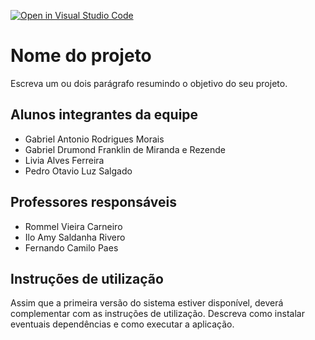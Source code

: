 [![Open in Visual Studio Code](https://classroom.github.com/assets/open-in-vscode-718a45dd9cf7e7f842a935f5ebbe5719a5e09af4491e668f4dbf3b35d5cca122.svg)](https://classroom.github.com/online_ide?assignment_repo_id=10883606&assignment_repo_type=AssignmentRepo)
# Nome do projeto
Escreva um ou dois  parágrafo resumindo o objetivo do seu projeto.

## Alunos integrantes da equipe

* Gabriel Antonio Rodrigues Morais
* Gabriel Drumond Franklin de Miranda e Rezende
* Livia Alves Ferreira
* Pedro Otavio Luz Salgado

## Professores responsáveis

* Rommel Vieira Carneiro
* Ilo Amy Saldanha Rivero
* Fernando Camilo Paes

## Instruções de utilização

Assim que a primeira versão do sistema estiver disponível, deverá complementar com as instruções de utilização. Descreva como instalar eventuais dependências e como executar a aplicação.
